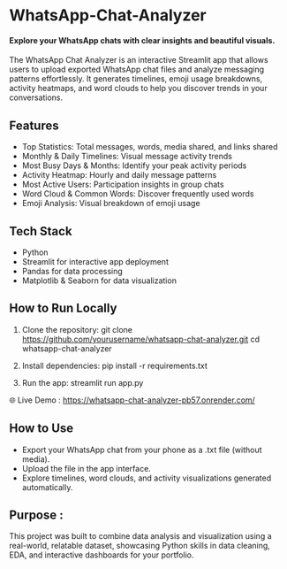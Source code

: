 # WhatsApp-Chat-Analyzer
#### Explore your WhatsApp chats with clear insights and beautiful visuals.

The WhatsApp Chat Analyzer is an interactive Streamlit app that allows users to upload exported WhatsApp chat files and analyze messaging patterns effortlessly. It generates timelines, emoji usage breakdowns, activity heatmaps, and word clouds to help you discover trends in your conversations.


## Features
- Top Statistics: Total messages, words, media shared, and links shared
- Monthly & Daily Timelines: Visual message activity trends
- Most Busy Days & Months: Identify your peak activity periods
- Activity Heatmap: Hourly and daily message patterns
- Most Active Users: Participation insights in group chats
- Word Cloud & Common Words: Discover frequently used words
- Emoji Analysis: Visual breakdown of emoji usage


## Tech Stack
- Python
- Streamlit for interactive app deployment
- Pandas for data processing
- Matplotlib & Seaborn for data visualization


## How to Run Locally
1. Clone the repository:
  git clone https://github.com/yourusername/whatsapp-chat-analyzer.git
  cd whatsapp-chat-analyzer

2. Install dependencies:
   pip install -r requirements.txt

3. Run the app:
   streamlit run app.py


🌐 Live Demo : https://whatsapp-chat-analyzer-pb57.onrender.com/

## How to Use
- Export your WhatsApp chat from your phone as a .txt file (without media).
- Upload the file in the app interface.
- Explore timelines, word clouds, and activity visualizations generated automatically.


## Purpose : 
This project was built to combine data analysis and visualization using a real-world, relatable dataset, showcasing Python skills in data cleaning, EDA, and interactive dashboards for your portfolio.



